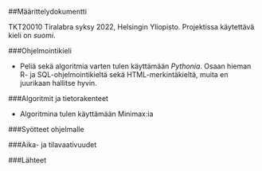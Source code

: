 ##Määrittelydokumentti

TKT20010 Tiralabra syksy 2022, Helsingin Yliopisto. Projektissa käytettävä kieli on *suomi*.

###Ohjelmointikieli
* Peliä sekä algoritmia varten tulen käyttämään *Pythonia*. Osaan hieman R- ja SQL-ohjelmointikieltä
sekä HTML-merkintäkieltä, muita en juurikaan hallitse hyvin.

###Algoritmit ja tietorakenteet
* Algoritmina tulen käyttämään Minimax:ia

###Syötteet ohjelmalle

###Aika- ja tilavaativuudet

###Lähteet
